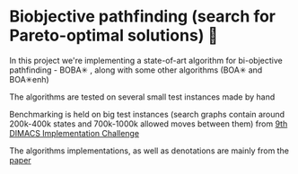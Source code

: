 # Biobjective pathfinding (search for Pareto-optimal solutions) 🦕

In this project we're implementing a state-of-art algorithm for
bi-objective pathfinding - BOBA✳ , along with some other algorithms
(BOA✳ and BOA✳enh)

The algorithms are tested on several small test instances made by hand

Benchmarking is held on big test instances (search graphs contain around 200k-400k states and 700k-1000k allowed moves between them) from [9th DIMACS Implementation Challenge](http://www.diag.uniroma1.it/challenge9/download.shtml)

The algorithms implementations, as well as denotations are mainly
from the [paper](https://arxiv.org/pdf/2105.11888.pdf)